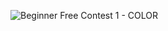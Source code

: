 ![Beginner Free Contest 1 - COLOR](https://github.com/VanHoang110802/Competitive_Programming/assets/108053955/7025eb92-f940-4573-a895-c8bb64db4e74)
